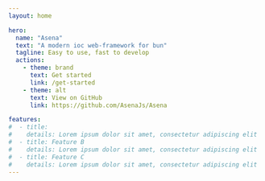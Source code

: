 ```yaml
---
layout: home

hero:
  name: "Asena"
  text: "A modern ioc web-framework for bun"
  tagline: Easy to use, fast to develop
  actions:
    - theme: brand
      text: Get started
      link: /get-started
    - theme: alt
      text: View on GitHub
      link: https://github.com/AsenaJs/Asena

features:
#  - title: 
#    details: Lorem ipsum dolor sit amet, consectetur adipiscing elit
#  - title: Feature B
#    details: Lorem ipsum dolor sit amet, consectetur adipiscing elit
#  - title: Feature C
#    details: Lorem ipsum dolor sit amet, consectetur adipiscing elit
---
```


